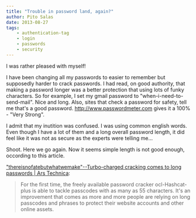 ```yaml
---
title: "Trouble in password land, again?"
author: Pito Salas
date: 2013-08-27
tags:
    - authentication-tag
    - login
    - passwords
    - security
---
```




I was rather pleased with myself!

I have been changing all my passwords to easier to remember but supposedly
harder to crack passwords. I had read, on good authority, that making a
password longer was a better protection that using lots of funky characters.
So for example, I set my gmail password to "when-i-need-to-send-mail". Nice
and long. Also, sites that check a password for safety, tell me that's a good
password. http://www.passwordmeter.com gives it a 100% - "Very Strong".

I admit that my inutition was confused. I was using common english words. Even
though I have a lot of them and a long overall password length, it did feel
like it was not as secure as the experts were telling me…

Shoot. Here we go again. Now it seems simple length is not good enough,
occording to this article.

["thereisnofatebutwhat­wemake"--Turbo-charged cracking comes to long passwords | Ars Technica](<http://arstechnica.com/security/2013/08/thereisnofatebutwhatwemake-turbo-charged-cracking-comes-to-long-passwords/>):

> For the first time, the freely available password cracker ocl-Hashcat-plus
> is able to tackle passcodes with as many as 55 characters. It's an
> improvement that comes as more and more people are relying on long passcodes
> and phrases to protect their website accounts and other online assets.




